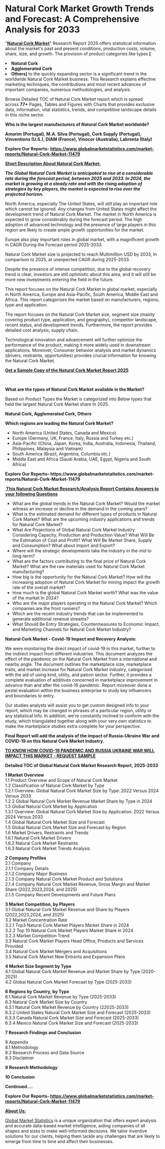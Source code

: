 <H1>Natural Cork Market Growth Trends and Forecast: A Comprehensive Analysis for 2033</H1><p>"<strong><a href="https://www.globalmarketstatistics.com/market-reports/Natural-Cork-Market-11479">Natural Cork Market</a></strong>" Research Report 2025 offers statistical information about the market's past and present conditions, production costs, volume, share, size, and growth. The provision of product categories like types&nbsp;<strong>[<li>Natural Cork<li>Agglomerated Cork<li>Others]</strong>&nbsp;to the quickly expanding sector is a significant trend in the worldwide Natural Cork Market business. This Research explains effective marketing techniques, the contributions and most recent advances of important companies, numerous methodologies, and analysis.</p><p>Browse Detailed TOC of Natural Cork Market report which is spread across&nbsp;<strong>77+</strong>&nbsp;Pages, Tables and Figures with Charts that provides exclusive data, information, vital statistics, trends, and competitive landscape details in this niche sector.</p><p><strong>Who is the largest manufacturers of Natural Cork Market worldwide?</strong></p><p><strong>Amorim (Portugal), M.A. Silva (Portugal), Cork Supply (Portugal), Vinventions (U.S.), DIAM (France), Vinocor (Australia), Labrenta (Italy)</strong></p><p><strong>Explore Our Reports-&nbsp;<a href="https://www.globalmarketstatistics.com/market-reports/Natural-Cork-Market-11479">https://www.globalmarketstatistics.com/market-reports/Natural-Cork-Market-11479</a></strong></p><p><strong><u>Short Description About Natural Cork Market:</u></strong></p><p><strong><em>The Global Natural Cork Market is anticipated to rise at a considerable rate during the forecast period, between 2025 and 2033. In 2024, the market is growing at a steady rate and with the rising adoption of strategies by key players, the market is expected to rise over the projected horizon.</em></strong></p><p>North America, especially The United States, will still play an important role which cannot be ignored. Any changes from United States might affect the development trend of Natural Cork Market. The market in North America is expected to grow considerably during the forecast period. The high adoption of advanced technology and the presence of large players in this region are likely to create ample growth opportunities for the market.</p><p>Europe also play important roles in global market, with a magnificent growth in CAGR During the Forecast period 2025-2033.</p><p>Natural Cork Market size is projected to reach Multimillion USD by 2033, In comparison to 2025, at unexpected CAGR during 2025-2033.</p><p>Despite the presence of intense competition, due to the global recovery trend is clear, investors are still optimistic about this area, and it will still be more new investments entering the field in the future.</p><p>This report focuses on the Natural Cork Market in global market, especially in North America, Europe and Asia-Pacific, South America, Middle East and Africa. This report categorizes the market based on manufacturers, regions, type and application.</p><p>The report focuses on the Natural Cork Market size, segment size (mainly covering product type, application, and geography), competitor landscape, recent status, and development trends. Furthermore, the report provides detailed cost analysis, supply chain.</p><p>Technological innovation and advancement will further optimize the performance of the product, making it more widely used in downstream applications. Moreover, Consumer behavior analysis and market dynamics (drivers, restraints, opportunities) provides crucial information for knowing the Natural Cork Market.</p><p><strong><u>Get a Sample Copy of the Natural Cork Market Report 2025</u></strong></p><p>&nbsp;</p><p><strong>What are the types of Natural Cork Market available in the Market?</strong></p><p>Based on Product Types the Market is categorized into Below types that held the largest Natural Cork Market share In 2025.</p><p><strong>Natural Cork, Agglomerated Cork, Others</strong></p><p><strong>Which regions are leading the Natural Cork Market?</strong></p><ul><li>North America (United States, Canada and Mexico)</li><li>Europe (Germany, UK, France, Italy, Russia and Turkey etc.)</li><li>Asia-Pacific (China, Japan, Korea, India, Australia, Indonesia, Thailand, Philippines, Malaysia and Vietnam)</li><li>South America (Brazil, Argentina, Columbia etc.)</li><li>Middle East and Africa (Saudi Arabia, UAE, Egypt, Nigeria and South Africa)</li></ul><p><strong>Explore Our Reports&ndash;&nbsp;https://www.globalmarketstatistics.com/market-reports/Natural-Cork-Market-11479</strong></p><p><strong><u>&nbsp;This Natural Cork Market Research/Analysis Report Contains Answers to your following Questions</u></strong></p><ul><li>What are the global trends in the Natural Cork Market? Would the market witness an increase or decline in the demand in the coming years?</li><li>What is the estimated demand for different types of products in Natural Cork Market? What are the upcoming industry applications and trends for Natural Cork Market?</li><li>What Are Projections of Global Natural Cork Market Industry Considering Capacity, Production and Production Value? What Will Be the Estimation of Cost and Profit? What Will Be Market Share, Supply and Consumption? What about Import and Export?</li><li>Where will the strategic developments take the industry in the mid to long-term?</li><li>What are the factors contributing to the final price of Natural Cork Market? What are the raw materials used for Natural Cork Market manufacturing?</li><li>How big is the opportunity for the Natural Cork Market? How will the increasing adoption of Natural Cork Market for mining impact the growth rate of the overall market?</li><li>How much is the global Natural Cork Market worth? What was the value of the market In 2024?</li><li>Who are the major players operating in the Natural Cork Market? Which companies are the front runners?</li><li>Which are the recent industry trends that can be implemented to generate additional revenue streams?</li><li>What Should Be Entry Strategies, Countermeasures to Economic Impact, and Marketing Channels for Natural Cork Market Industry?</li></ul><p><strong>Natural Cork Market - Covid-19 Impact and Recovery Analysis:</strong></p><p>We were monitoring the direct impact of covid-19 in this market, further to the indirect impact from different industries. This document analyzes the effect of the pandemic on the Natural Cork Market from a international and nearby angle. The document outlines the marketplace size, marketplace traits, and market increase for Natural Cork Market industry, categorised with the aid of using kind, utility, and patron sector. Further, it provides a complete evaluation of additives concerned in marketplace improvement in advance than and after the covid-19 pandemic. Report moreover done a pestel evaluation within the business enterprise to study key influencers and boundaries to entry.</p><p>Our studies analysts will assist you to get custom designed info to your report, which may be changed in phrases of a particular region, utility or any statistical info. In addition, we're constantly inclined to conform with the study, which triangulated together along with your very own statistics to make the marketplace studies extra complete for your perspective.</p><p><strong>Final Report will add the analysis of the impact of Russia-Ukraine War and COVID-19 on this Natural Cork Market Industry.</strong></p><p><strong><u><a href="https://www.globalmarketstatistics.com/market-reports/Natural-Cork-Market-11479">TO KNOW HOW COVID-19 PANDEMIC AND RUSSIA UKRAINE WAR WILL IMPACT THIS MARKET - REQUEST SAMPLE</a></u></strong></p><p><strong>Detailed TOC of Global Natural Cork Market Research Report, 2025-2033</strong></p><p><strong>1 Market Overview</strong><br /> 1.1 Product Overview and Scope of Natural Cork Market<br /> 1.2 Classification of Natural Cork Market by Type<br /> 1.2.1 Overview: Global Natural Cork Market Size by Type: 2022&nbsp;Versus 2024 Versus 2033<br /> 1.2.2 Global Natural Cork Market Revenue Market Share by Type in 2024<br /> 1.3 Global Natural Cork Market by Application<br /> 1.3.1 Overview: Global Natural Cork Market Size by Application: 2022&nbsp;Versus 2024 Versus 2033<br /> 1.4 Global Natural Cork Market Size and Forecast<br /> 1.5 Global Natural Cork Market Size and Forecast by Region<br /> 1.6 Market Drivers, Restraints and Trends<br /> 1.6.1 Natural Cork Market Drivers<br /> 1.6.2 Natural Cork Market Restraints<br /> 1.6.3 Natural Cork Market Trends Analysis</p><p><strong>2 Company Profiles</strong><br /> 2.1 Company<br /> 2.1.1 Company Details<br /> 2.1.2 Company Major Business<br /> 2.1.3 Company Natural Cork Market Product and Solutions<br /> 2.1.4 Company Natural Cork Market Revenue, Gross Margin and Market Share (2022,2023,2024, and 2025)<br /> 2.1.5 Company Recent Developments and Future Plans</p><p><strong>3 Market Competition, by Players</strong><br /> 3.1 Global Natural Cork Market Revenue and Share by Players (2022,2023,2024, and 2025)<br /> 3.2 Market Concentration Rate<br /> 3.2.1 Top3 Natural Cork Market Players Market Share in 2024<br /> 3.2.2 Top 10 Natural Cork Market Players Market Share in 2024<br /> 3.2.3 Market Competition Trend<br /> 3.3 Natural Cork Market Players Head Office, Products and Services Provided<br /> 3.4 Natural Cork Market Mergers and Acquisitions<br /> 3.5 Natural Cork Market New Entrants and Expansion Plans</p><p><strong>4 Market Size Segment by Type</strong><br /> 4.1 Global Natural Cork Market Revenue and Market Share by Type (2020-2025)<br /> 4.2 Global Natural Cork Market Forecast by Type (2025-2033)</p><p><strong>6 Regions by Country, by Type</strong><br /> 6.1 Natural Cork Market Revenue by Type (2025-2033)<br /> 6.3 Natural Cork Market Size by Country<br /> 6.3.1 Natural Cork Market Revenue by Country (22025-2033)<br /> 6.3.2 United States Natural Cork Market Size and Forecast (2025-2033)<br /> 6.3.3 Canada Natural Cork Market Size and Forecast (2025-2033)<br /> 6.3.4 Mexico Natural Cork Market Size and Forecast (2025-2033)</p><p><strong>7 Research Findings and Conclusion</strong></p><p>8 Appendix<br /> 8.1 Methodology<br /> 8.2 Research Process and Data Source<br /> 8.3 Disclaimer</p><p><strong>9 Research Methodology</strong></p><p><strong>10 Conclusion</strong></p><p><strong>Continued&hellip;.</strong></p><p><strong>Explore Our Reports-&nbsp;<a href="https://www.globalmarketstatistics.com/market-reports/Natural-Cork-Market-11479">https://www.globalmarketstatistics.com/market-reports/Natural-Cork-Market-11479</a></strong></p><p><strong><u>About Us:</u></strong></p><p><a href="https://www.globalmarketstatistics.com/">Global Market Statistics</a> is a unique organization that offers expert analysis and accurate data-based market intelligence, aiding companies of all shapes and sizes to make well-informed decisions. We tailor inventive solutions for our clients, helping them tackle any challenges that are likely to emerge from time to time and affect their businesses.</p><p>&nbsp;</p>
